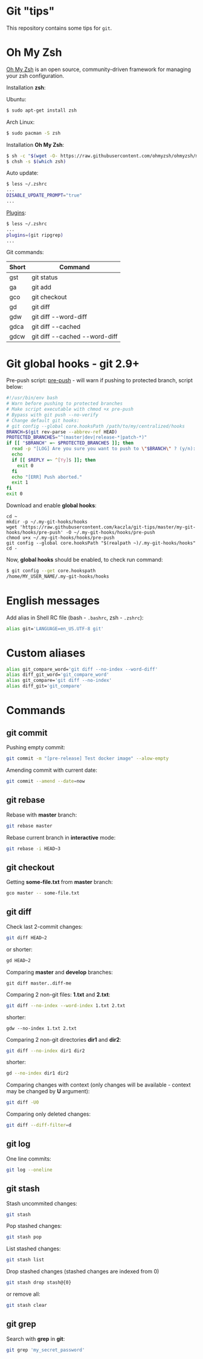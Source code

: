 # Git "tips"

This repository contains some tips for `git`.

# Oh My Zsh

[Oh My Zsh](https://github.com/ohmyzsh/ohmyzsh) is an open source, community-driven framework for managing your zsh configuration.

Installation **zsh**:

Ubuntu:

```bash
$ sudo apt-get install zsh
```

Arch Linux:

```bash
$ sudo pacman -S zsh
```

Installation **Oh My Zsh**:

```bash
$ sh -c "$(wget -O- https://raw.githubusercontent.com/ohmyzsh/ohmyzsh/master/tools/install.sh)"
$ chsh -s $(which zsh)
```

Auto update:

```bash
$ less ~/.zshrc
...
DISABLE_UPDATE_PROMPT="true"
...
```

[Plugins](https://github.com/ohmyzsh/ohmyzsh/wiki/Plugins):

```bash
$ less ~/.zshrc
...
plugins=(git ripgrep)
...
```

Git commands:

| Short | Command |
| ----- | ------- |
| gst   | git status |
| ga    | git add |
| gco   | git checkout |
| gd    | git diff |
| gdw   | git diff --word-diff |
| gdca  | git diff --cached |
| gdcw  | git diff --cached --word-diff |

# Git global hooks - git 2.9+

Pre-push script: [pre-push](./my-git-hooks/hooks/pre-push) - will warn if pushing to protected branch, script below:

```bash
#!/usr/bin/env bash
# Warn before pushing to protected branches
# Make script executable with chmod +x pre-push
# Bypass with git push --no-verify
# Change default git hooks:
# git config --global core.hooksPath /path/to/my/centralized/hooks
BRANCH=$(git rev-parse --abbrev-ref HEAD)
PROTECTED_BRANCHES="^(master|dev|release-*|patch-*)"
if [[ "$BRANCH" =~ $PROTECTED_BRANCHES ]]; then
  read -p "[LOG] Are you sure you want to push to \"$BRANCH\" ? (y/n): " -n 1 -r < /dev/tty
  echo
  if [[ $REPLY =~ ^[Yy]$ ]]; then
    exit 0
  fi
  echo "[ERR] Push aborted."
  exit 1
fi
exit 0
```

Download and enable **global hooks**:

```
cd ~
mkdir -p ~/.my-git-hooks/hooks
wget 'https://raw.githubusercontent.com/kaczla/git-tips/master/my-git-hooks/hooks/pre-push' -O ~/.my-git-hooks/hooks/pre-push
chmod u+x ~/.my-git-hooks/hooks/pre-push
git config --global core.hooksPath "$(realpath ~)/.my-git-hooks/hooks"
cd -
```

Now, **global hooks** should be enabled, to check run command:

```bash
$ git config --get core.hookspath
/home/MY_USER_NAME/.my-git-hooks/hooks
```

# English messages

Add alias in Shell RC file (bash - `.bashrc`, zsh - `.zshrc`):

```bash
alias git='LANGUAGE=en_US.UTF-8 git'
```

# Custom aliases

```bash
alias git_compare_word='git diff --no-index --word-diff'
alias diff_git_word='git_compare_word'
alias git_compare='git diff --no-index'
alias diff_git='git_compare'
```

# Commands

## git commit

Pushing empty commit:

```bash
git commit -m "[pre-release] Test docker image" --alow-empty
```

Amending commit with current date:

```bash
git commit --amend --date=now
```

## git rebase

Rebase with **master** branch:

```bash
git rebase master
```

Rebase current branch in **interactive** mode:

```bash
git rebase -i HEAD~3
```

## git checkout

Getting **some-file.txt** from **master** branch:

```bash
gco master -- some-file.txt
```

## git diff

Check last 2-commit changes:

```bash
git diff HEAD~2
```

or shorter:

```bash
gd HEAD~2
```

Comparing **master** and **develop** branches:

```
git diff master..diff-me
```

Comparing 2 non-git files: **1.txt** and **2.txt**:

```bash
git diff --no-index --word-index 1.txt 2.txt
```

shorter:

```
gdw --no-index 1.txt 2.txt
```

Comparing 2 non-git directories **dir1** and **dir2**:

```bash
git diff --no-index dir1 dir2
```

shorter:

```bash
gd --no-index dir1 dir2
```

Comparing changes with context (only changes will be available - context may be changed by **U** argument):

```bash
git diff -U0
```

Comparing only deleted changes:

```bash
git diff --diff-filter=d
```

## git log

One line commits:

```bash
git log --oneline
```

## git stash

Stash uncommited changes:

```bash
git stash
```

Pop stashed changes:

```bash
git stash pop
```

List stashed changes:

```bash
git stash list
```

Drop stashed changes (stashed changes are indexed from 0)

```bash
git stash drop stash@{0}
```

or remove all:

```bash
git stash clear
```

## git grep

Search with **grep** in **git**:

```bash
git grep 'my_secret_password'
```

